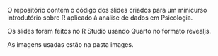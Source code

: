 O repositório contém o código dos slides criados para um minicurso introdutório sobre R aplicado à análise de dados em Psicologia.

Os slides foram feitos no R Studio usando Quarto no formato revealjs.

As imagens usadas estão na pasta images.
